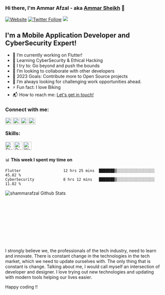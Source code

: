 ### Hi there, I'm Ammar Afzal - aka [Ammar Sheikh][website] 👋

[![Website](https://img.shields.io/website?label=ammarafzal&style=for-the-badge&url=https%3A%2F%2Fcodestackr.com)](https://www.fiverr.com/ammarafzal0)
[![Twitter Follow](https://img.shields.io/twitter/follow/shammarafzal?color=1DA1F2&logo=Twitter&style=for-the-badge)](https://twitter.com/intent/follow?original_referer=https%3A%2F%2Fgithub.com%2FcodeSTACKr&screen_name=shammarafzal)
![](https://komarev.com/ghpvc/?username=shammarafzal&color=green)
## I'm a Mobile Application Developer and CyberSecurity Expert!

- 🔭 I’m currently working on Flutter!
- 🧠 Learning CyberSecurity & Ethical Hacking
- 🌱 I try to: Go beyond and push the bounds
- 👯 I’m looking to collaborate with other developers
- 🥅 2023 Goals: Contribute more to Open Source projects
- 🌋  I’m always looking for challenging work opportunities ahead.
- ⚡ Fun fact: I love Biking
- 📬 How to reach me: <a href="mailto:ammarafzal075@gmail.com">Let's get in touch!</a>


### Connect with me:

[<img align="left" alt="ammarafzal" width="22px" src="https://img.icons8.com/?size=512&id=63807&format=png" />][website]
[<img align="left" alt="shammarafzal | Twitter" width="22px" src="https://img.icons8.com/?size=512&id=phOKFKYpe00C&format=png" />][twitter]
[<img align="left" alt="shammarafzal | LinkedIn" width="22px" src="https://img.icons8.com/?size=512&id=xuvGCOXi8Wyg&format=png" />][linkedin]
[<img align="left" alt="shammarafzal | Instagram" width="22px" src="https://img.icons8.com/?size=512&id=Xy10Jcu1L2Su&format=png" />][instagram]

<br />

### Skills:
<img align="left" alt="Flutter" width="26px" src="https://img.icons8.com/?size=512&id=pCvIfmctRaY8&format=png" />
<img align="left" alt="CyberSecurity" width="26px" src="https://img.icons8.com/?size=512&id=x1wieqREzmXv&format=png" />
<img align="left" alt="WordPress" width="26px" src="https://img.icons8.com/?size=512&id=v9uZbuVoWleB&format=png" />
<br />
<br />


📊 **This week I spent my time on**
<!--START_SECTION:waka-->
```text
Flutter                   12 hrs 25 mins  ███████▒░░░░░░░░░░░░░░░░░   45.82 % 
CyberSecurity             8 hrs 12 mins   ███████▒░░░░░░░░░░░░░░░░░   11.82 % 
```
<!--END_SECTION:waka-->

 <img align="left" alt="shammarafzal Github Stats" src="https://github-readme-stats.vercel.app/api?username=shammarafzal&show_icons=true&hide_border=true" />
<br />
<br />
<br />
<br />
<br />
<br />
<br />
<br />
<br />
<br />

I strongly believe we, the professionals of the tech industry, need to learn and innovate. There is constant change in the technologies in the tech market, which we need to update ourselves with. The only thing that is constant is change. Talking about me, I would call myself an intersection of developer and designer. I love trying out new technologies and updating with modern tools helping our lives easier.

Happy coding !!

[website]: https://linktr.ee/shammarafzal
[twitter]: https://twitter.com/shammarafzal
[instagram]: https://instagram.com/shammarafzal
[linkedin]: https://linkedin.com/in/shammarafzal
